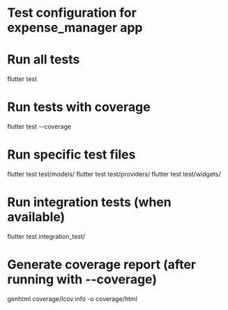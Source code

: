 # Test configuration for expense_manager app

# Run all tests

flutter test

# Run tests with coverage

flutter test --coverage

# Run specific test files

flutter test test/models/
flutter test test/providers/
flutter test test/widgets/

# Run integration tests (when available)

flutter test integration_test/

# Generate coverage report (after running with --coverage)

genhtml coverage/lcov.info -o coverage/html
